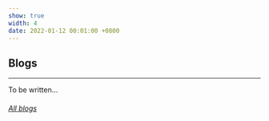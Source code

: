 ```yaml
---
show: true
width: 4
date: 2022-01-12 00:01:00 +0800
---
```

<div class="p-4">
    <h2>Blogs</h2>
    <hr />
    <p>
       To be written...
    </p>
    <h6 class="d-block p-3 mt-0 text-right">
        <a href="blogs.html">All blogs <i class="fas fa-angle-double-right"></i></a>
    </h6>
</div>

